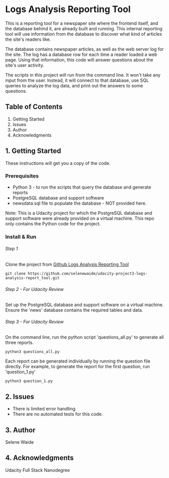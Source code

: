 # Logs Analysis Reporting Tool 

This is a reporting tool for a newspaper site where the frontend itself, and the database behind it, are already built and running. This internal reporting tool will use information from the database to discover what kind of articles the site's readers like.

The database contains newspaper articles, as well as the web server log for the site. The log has a database row for each time a reader loaded a web page. Using that information, this code will answer questions about the site's user activity.

The scripts in this project will run from the command line. It won't take any input from the user. Instead, it will connect to that database, use SQL queries to analyze the log data, and print out the answers to some questions.

## Table of Contents
1. Getting Started
2. Issues
3. Author
4. Acknowledgments
 

## 1. Getting Started

These instructions will get you a copy of the code. 

### Prerequisites

* Python 3 - to run the scripts that query the database and generate reports
* PostgreSQL database and support software
* newsdata.sql file to populate the database - NOT provided here.

Note: This is a Udacity project for which the PostgreSQL database and support software were already provided on a virtual machine. This repo only contains the Python code for the  project.

### Install & Run

###### Step 1
Clone the project from [Github Logs Analysis Reporting Tool](https://github.com/selenewaide/udacity-project3-logs-analysis-report_tool.git)
```
git clone https://github.com/selenewaide/udacity-project3-logs-analysis-report_tool.git
```

###### Step 2 - For Udacity Review
Set up the PostgreSQL database and support software on a virtual machine.
Ensure the 'news' database contains the required tables and data.

###### Step 3 - For Udacity Review
On the command line, run the python script 'questions_all.py' to generate all three reports.
```
python3 questions_all.py
```

Each report can be generated individually by running the question file directly. For example, to generate the report for the first question, run 'question_1.py'
```
python3 question_1.py
```

## 2. Issues

* There is limited error handling.
* There are no automated tests for this code.

## 3. Author

Selene Waide

## 4. Acknowledgments

Udacity Full Stack Nanodegree 

